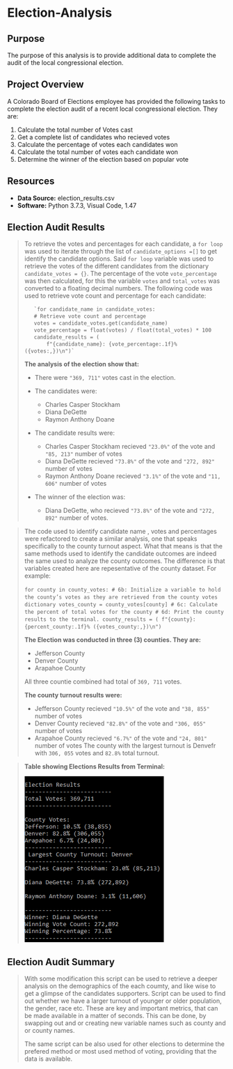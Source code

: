 # Election-Analysis

## Purpose
The purpose of this analysis is to provide additional data to complete the audit of the local congressional election.

## Project Overview
A Colorado Board of Elections employee has provided the following tasks to complete the election audit of a recent local congressional election. They are:

1. Calculate the total number of Votes cast
2. Get a complete list of candidates who recieved votes
3. Calculate the percentage of votes each candidates won
4. Calculate the total number of votes each candidate won
5. Determine the winner of the election based on popular vote

## Resources
- **Data Source:** election_results.csv
- **Software:** Python 3.7.3, Visual Code, 1.47

## Election Audit Results
>  To retrieve the votes and percentages for each candidate, a `for loop` was used to iterate through the list of `candidate_options =[]` to get identify the candidate options. Said `for loop` variable was used to retrieve the votes of the different candidates from the dictionary `candidate_votes = {}`. The percentage of the vote `vote_percentage` was then calculated, for this the variable `votes` and `total_votes` was converted to a floating decimal numbers. The following code was used to retrieve vote count and percentage for each candidate:
>
>        `for candidate_name in candidate_votes:
>        # Retrieve vote count and percentage
>        votes = candidate_votes.get(candidate_name)
>        vote_percentage = float(votes) / float(total_votes) * 100
>        candidate_results = (
>            f"{candidate_name}: {vote_percentage:.1f}% ({votes:,})\n")`
>
>**The analysis of the election show that:**
> - There were `"369, 711"` votes cast in the election.
> - The candidates were:
>     - Charles Casper Stockham
>     - Diana DeGette
>     - Raymon Anthony Doane
>            
>- The candidate results were:
>   - Charles Casper Stockham recieved `"23.0%"` of the vote and `"85, 213"` number of votes
>   - Diana DeGette recieved `"73.8%"` of the vote and `"272, 892"` number of votes
>   - Raymon Anthony Doane recieved `"3.1%"` of the vote and `"11, 606"` number of votes
>  
>- The winner of the election was:
>   - Diana DeGette, who recieved `"73.8%"` of the vote and `"272, 892"` number of votes.

> The code used to identify candidate name , votes and percentages were refactored to create a similar analysis, one that speaks specifically to the county turnout aspect. What that means is that the same methods used to identify the candidate outcomes are indeed the same used to analyze the county outcomes. The difference is that variables created here are repesentative of the county dataset. For example:
>
>    `for county in county_votes:
>        # 6b: Initialize a variable to hold the county’s votes as they are retrieved from the county votes dictionary
>        votes_county = county_votes[county]
>         # 6c: Calculate the percent of total votes for the county
>         # 6d: Print the county results to the terminal.
>         county_results = (
>           f"{county}: {percent_county:.1f}% ({votes_county:,})\n")`
>
>**The Election was conducted in three (3) counties. They are:**
>- Jefferson County
>- Denver County
>- Arapahoe County
>
>All three countie combined had total of `369, 711` votes.
>
>**The county turnout results were:**
>  - Jefferson County recieved `"10.5%"` of the vote and `"38, 855"` number of votes  
>  - Denver County recieved `"82.8%"` of the vote and `"306, 055"` number of votes
>  - Arapahoe County recieved `"6.7%"` of the vote and `"24, 801"` number of votes
>The county with the largest turnout is Denvefr with `306, 055` votes and `82.8%` total turnout. 

>**Table showing Elections Results from Terminal:**
>
>![election_results](./Resources/election_results.png)
  
## Election Audit Summary
>With some modification this script can be used to retrieve a deeper analysis on the demographics of the each coumty, and like wise to get a glimpse of the candidates supporters. Script can be used to find out whether we have a larger turnout of younger or older population, the gender, race etc. These are key and important metrics, that can be made available in a matter of seconds. This can be done, by swapping out and or creating new variable names such as county and or county names. 
>
>The same script can be also used for other elections to determine the prefered method or most used method of voting, providing that the data is available.


